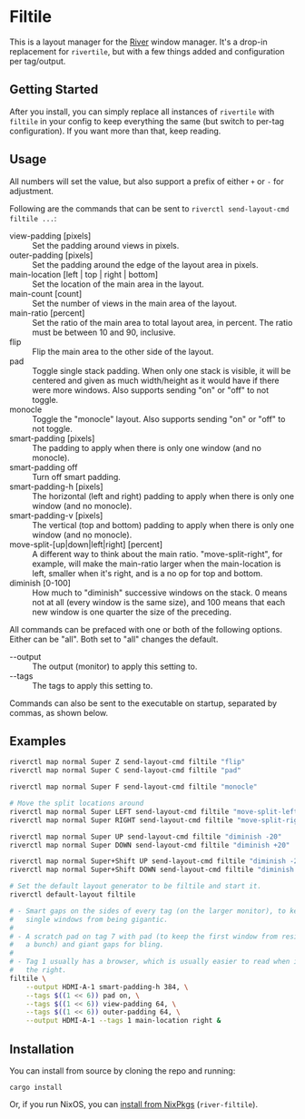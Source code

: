 # Filtile

This is a layout manager for the [River](https://github.com/riverwm/river) window
manager. It's a drop-in replacement for `rivertile`, but with a few things
added and configuration per tag/output.

## Getting Started

After you install, you can simply replace all instances of `rivertile` with
`filtile` in your config to keep everything the same (but switch to per-tag
configuration). If you want more than that, keep reading.

## Usage

All numbers will set the value, but also support a prefix of either `+` or `-`
for adjustment.

Following are the commands that can be sent to `riverctl send-layout-cmd filtile ...`:

<dl>
    <dt>view-padding [pixels]</dt>
    <dd>Set the padding around views in pixels.</dd>
    <dt>outer-padding [pixels]</dt>
    <dd>Set the padding around the edge of the layout area in pixels.</dd>
    <dt>main-location [left | top | right | bottom]<dt>
    <dd>Set the location of the main area in the layout.</dd>
    <dt>main-count [count]<dt>
    <dd>Set the number of views in the main area of the layout.</dd>
    <dt>main-ratio [percent]</dt>
    <dd>Set the ratio of the main area to total layout area, in percent. The
        ratio must be between 10 and 90, inclusive.</dd>
    <dt>flip<dt>
    <dd>Flip the main area to the other side of the layout.</dd>
    <dt>pad</dt>
    <dd>Toggle single stack padding. When only one stack is visible, it
        will be centered and given as much width/height as it would have if
        there were more windows. Also supports sending "on" or "off" to not
        toggle.</dd>
    <dt>monocle</dt>
    <dd>Toggle the "monocle" layout. Also supports sending "on" or "off" to not
        toggle.</dd>
    <dt>smart-padding [pixels]</dt>
    <dd>The padding to apply when there is only one window (and no monocle).</dd>
    <dt>smart-padding off</dt>
    <dd>Turn off smart padding.</dd>
    <dt>smart-padding-h [pixels]</dt>
    <dd>The horizontal (left and right) padding to apply when there is only one
        window (and no monocle).</dd>
    <dt>smart-padding-v [pixels]</dt>
    <dd>The vertical (top and bottom) padding to apply when there is only one
        window (and no monocle).</dd>
    <dt>move-split-[up|down|left|right] [percent]</dt>
    <dd>A different way to think about the main ratio. "move-split-right", for
        example, will make the main-ratio larger when the main-location is
        left, smaller when it's right, and is a no op for top and bottom.</dd>
    <dt>diminish [0-100]</dt>
    <dd>How much to "diminish" successive windows on the stack. 0 means not
        at all (every window is the same size), and 100 means that each new
        window is one quarter the size of the preceding.</dd>
</dl>

All commands can be prefaced with one or both of the following options. Either
can be "all". Both set to "all" changes the default. 

<dl>
    <dt>--output</dt>
    <dd>The output (monitor) to apply this setting to.</dd>
    <dt>--tags</dt>
    <dd>The tags to apply this setting to.</dd>
</dl>

Commands can also be sent to the executable on startup, separated by commas,
as shown below.

## Examples

```bash
riverctl map normal Super Z send-layout-cmd filtile "flip"
riverctl map normal Super C send-layout-cmd filtile "pad"

riverctl map normal Super F send-layout-cmd filtile "monocle"

# Move the split locations around
riverctl map normal Super LEFT send-layout-cmd filtile "move-split-left 5"
riverctl map normal Super RIGHT send-layout-cmd filtile "move-split-right 5"

riverctl map normal Super UP send-layout-cmd filtile "diminish -20"
riverctl map normal Super DOWN send-layout-cmd filtile "diminish +20"

riverctl map normal Super+Shift UP send-layout-cmd filtile "diminish -200"
riverctl map normal Super+Shift DOWN send-layout-cmd filtile "diminish +200"

# Set the default layout generator to be filtile and start it.
riverctl default-layout filtile

# - Smart gaps on the sides of every tag (on the larger monitor), to keep
#   single windows from being gigantic.
#
# - A scratch pad on tag 7 with pad (to keep the first window from resizing
#   a bunch) and giant gaps for bling. 
#
# - Tag 1 usually has a browser, which is usually easier to read when it's on
#   the right.
filtile \
    --output HDMI-A-1 smart-padding-h 384, \
    --tags $((1 << 6)) pad on, \
    --tags $((1 << 6)) view-padding 64, \
    --tags $((1 << 6)) outer-padding 64, \
    --output HDMI-A-1 --tags 1 main-location right &
```

## Installation

You can install from source by cloning the repo and running:

    cargo install

Or, if you run NixOS, you can [install from NixPkgs](https://search.nixos.org/packages?channel=unstable&from=0&size=50&sort=relevance&type=packages&query=river-filtile)
(`river-filtile`).
